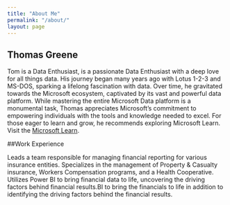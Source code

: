 ```yaml
---
title: "About Me"
permalink: "/about/"
layout: page
---
```


## Thomas Greene

Tom is a Data Enthusiast, is a passionate Data Enthusiast with a deep love for all things data. His journey began many years ago with Lotus 1-2-3 and MS-DOS, sparking a lifelong fascination with data. Over time, he gravitated towards the Microsoft ecosystem, captivated by its vast and powerful data platform. While mastering the entire Microsoft Data platform is a monumental task, Thomas appreciates Microsoft’s commitment to empowering individuals with the tools and knowledge needed to excel. For those eager to learn and grow, he recommends exploring Microsoft Learn.  Visit the [Microsoft Learn](https://github.com/cosmosbi/repository).

##Work Experience

Leads a team responsible for managing financial reporting for various insurance entities.
Specializes in the management of Property & Casualty insurance, Workers Compensation programs, and a Health Cooperative.
Utilizes Power BI to bring financial data to life, uncovering the driving factors behind financial results.BI to bring the financials to life in addition to identifying the driving factors behind the financial results.

